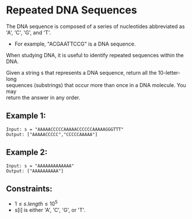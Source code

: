 # Repeated DNA Sequences

The DNA sequence is composed of a series of nucleotides abbreviated as  
'A', 'C', 'G', and 'T'.

* For example, "ACGAATTCCG" is a DNA sequence.

When studying DNA, it is useful to identify repeated sequences within the DNA.

Given a string s that represents a DNA sequence, return all the 10-letter-long  
sequences (substrings) that occur more than once in a DNA molecule. You may  
return the answer in any order.

 

## Example 1:

    Input: s = "AAAAACCCCCAAAAACCCCCCAAAAAGGGTTT"
    Output: ["AAAAACCCCC","CCCCCAAAAA"]

## Example 2:

    Input: s = "AAAAAAAAAAAAA"
    Output: ["AAAAAAAAAA"]

 

## Constraints:

* $1 \le s.length \le 10^5$
* s[i] is either 'A', 'C', 'G', or 'T'.

